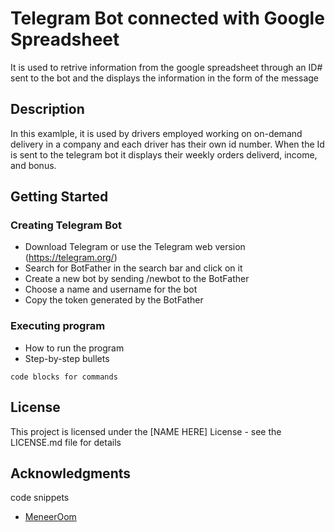 # Telegram Bot connected with Google Spreadsheet

It is used to retrive information from the google spreadsheet through an ID# sent to the bot and the displays the information in the form of the message

## Description

In this examlple, it is used by drivers employed working on on-demand delivery in a company and each driver has their own id number. When the Id is sent to the telegram bot it displays their weekly orders deliverd, income, and bonus.

## Getting Started


### Creating Telegram Bot

* Download Telegram or use the Telegram web version (https://telegram.org/)
* Search for BotFather in the search bar and click on it
* Create a new bot by sending /newbot to the BotFather
* Choose a name and username for the bot
* Copy the token generated by the BotFather 

### Executing program

* How to run the program
* Step-by-step bullets
```
code blocks for commands
```

## License

This project is licensed under the [NAME HERE] License - see the LICENSE.md file for details

## Acknowledgments

code snippets
* [MeneerOom](https://github.com/MeneerOom/Connect-Telegram-Bot-to-Google-Sheets)
